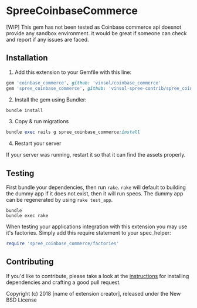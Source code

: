 # SpreeCoinbaseCommerce

[WIP] This gem has not been tested as Coinbase commerce api doesnot provide any sandbox environment. it would be great if someone can check and report if any issues are faced.

## Installation

1. Add this extension to your Gemfile with this line:
  ```ruby
  gem 'coinbase_commerce', github: 'vinsol/coinbase_commerce'
  gem 'spree_coinbase_commerce', github: 'vinsol-spree-contrib/spree_coinbase_commerce'
  ```

2. Install the gem using Bundler:
  ```ruby
  bundle install
  ```

3. Copy & run migrations
  ```ruby
  bundle exec rails g spree_coinbase_commerce:install
  ```

4. Restart your server

  If your server was running, restart it so that it can find the assets properly.

## Testing

First bundle your dependencies, then run `rake`. `rake` will default to building the dummy app if it does not exist, then it will run specs. The dummy app can be regenerated by using `rake test_app`.

```shell
bundle
bundle exec rake
```

When testing your applications integration with this extension you may use it's factories.
Simply add this require statement to your spec_helper:

```ruby
require 'spree_coinbase_commerce/factories'
```


## Contributing

If you'd like to contribute, please take a look at the
[instructions](CONTRIBUTING.md) for installing dependencies and crafting a good
pull request.

Copyright (c) 2018 [name of extension creator], released under the New BSD License
